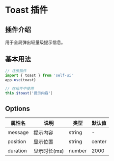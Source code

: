 # Toast 插件

## 插件介绍

用于全局弹出轻量级提示信息。

## 基本用法

```js
// 注册插件
import { toast } from 'self-ui'
app.use(toast)

// 在组件中使用
this.$toast('提示内容')
```

## Options

| 属性名   | 说明         | 类型     | 默认值   |
| -------- | ------------ | -------- | -------- |
| message  | 提示内容     | string   | -        |
| position | 显示位置     | string   | center   |
| duration | 显示时长(ms) | number   | 2000     | 